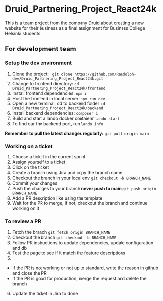 # Druid_Partnering_Project_React24k
This is a team project from the company Druid about creating a new website for their business as a final assignment for Business College Helsinki students.

## For development team

### Setup the dev environment
1. Clone the project: ``` git clone https://github.com/Randolph-dev/Druid_Partnering_Project_React24k.git```
2. Change to frontend directory: ```cd Druid_Partnering_Project_React24k/frontend```
3. Install frontend dependencies: ```npm i```
4. Host the frontend in local server: ```npm run dev```
5. Open a new terminal, cd to backend folder ```cd Druid_Partnering_Project_React24k/backend```
6. Install backend dependencies: ```composer i```
7. Build and start a lando docker contaienr ```lando start```
8. To find our the backend port, run ```lando info```

**Remember to pull the latest changes regularly:** ```git pull origin main```

### Working on a ticket
1. Choose a ticket in the current sprint
2. Assign yourself to a ticket
3. Click on the ticket
4. Create a branch using Jira and copy the branch name
5. Checkout the branch in your local env ```git checkout -b BRANCH_NAME```
6. Commit your changes
7. Push the changes to your branch **never push to main** ```git push origin BRANCH_NAME```
9. Add a PR description like using the template
10. Wait for the PR to merge, if not, checkout the branch and continue working on it

### To review a PR
1. Fetch the branch ```git fetch origin BRANCH_NAME```
2. Checkout the branch ```git checkout -b BRANCH_NAME```
3. Follow PR instructions to update dependencies, update configuration and db
4. Test the page to see if it match the feature descriptions
5. 
- If the PR is not working or not up to standard, write the reason in github and close the PR
- If the PR is good for production, merge the request and delete the branch
6. Update the ticket in Jira to done
